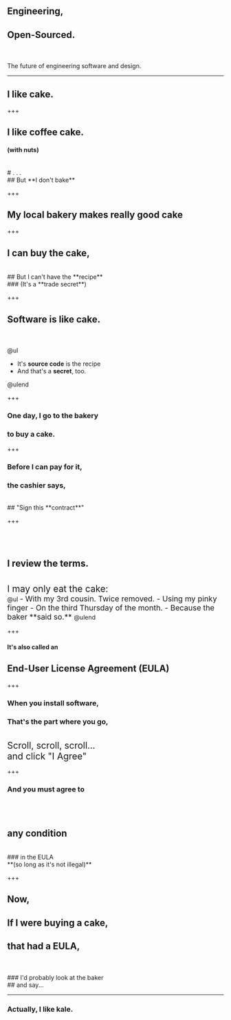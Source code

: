 ## Engineering, 
## Open-Sourced.

<br><br>The future of engineering software and design.

---

## I like **cake.**

+++

## I like coffee cake.
#### (with nuts)
<br>
# .  .  .
<br>
## But **I don't bake**

+++

## My local bakery makes **really good cake**

+++

## I can buy the **cake**,
<br>
## But I can't have the **recipe**
<br>
### (It's a **trade secret**)

+++

## **Software** is like **cake.**
<br><br>
@ul
<span style="font-size: 150%">
  - It's **source code** is the recipe
  - And that's a **secret**, too.
</span>
@ulend

+++

### One day, I go to the bakery
### to buy a cake.

+++

### Before I can pay for it,
### the cashier says,
<br>
## "Sign this **contract**"

+++

<br><br>
## I review the **terms**.
<br>
<span style = "font-size: 150%">
 I may only eat the cake:
 </span>
<br>
@ul
<span style = "font-size: 125%">
 - With my 3rd cousin.  Twice removed.
 - Using my pinky finger
 - On the third Thursday of the month.
 - Because the baker **said so.**
 </span>
@ulend

+++

#### It's also called an
## End-User License Agreement (EULA)

+++

### **When you install software,**
### **That's the part where you go,**
<br>
<span style = "font-size: 150%">
Scroll, scroll, scroll...
<br>
and click "I Agree"
</span>

+++

### And you **must** agree to
<br><br>
## __**any condition**__
<br>
### in the EULA
<br>
**(so long as it's not illegal)**

+++

## Now,
## If I were buying a **cake**,
## that had a **EULA**,
<br>
<br>
### I'd probably look at the baker 
<br>
## and say...

---

### Actually, I like **kale.**